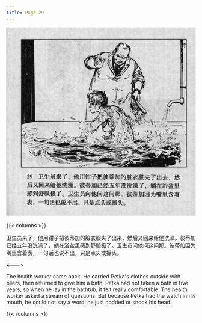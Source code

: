 ```yaml
---
title: Page 29
---
```


![biao page](./../../images/biao/seifert0726_biao_0033_029.jpg)

{{< columns >}}

卫生员来了，他用钳子把彼蒂加的脏衣服夹了出来，然后又回来给他洗澡。彼蒂加已经五年没洗澡了，躺在浴盆里感到舒服极了。卫生员问他问这问那。彼蒂加因为嘴里含着表，一句话也说不出，只是点头或摇头。

<--->

The health worker came back. He carried Petka's clothes outside with pliers, then returned to give him a bath. Petka had not taken a bath in five years, so when he lay in the bathtub, it felt really comfortable. The health worker asked a stream of questions. But because Petka had the watch in his mouth, he could not say a word, he just nodded or shook his head.

{{< /columns >}}
